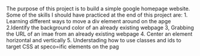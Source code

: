 The purpose of this project is to build a simple google homepage website. Some of the skills I should have practiced at the end of this project are: 
    1. Learning different ways to move a div element around on the apge
    2.Identify the background color of an already existing webpage 
    3, Grabbing the URL of an imae from an already existing webpage 
    4. Center an element horizontal and vertically 
    5. Understading how to use classes and ids to target CSS at speco=ific elements on the pag
